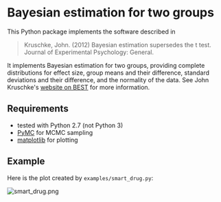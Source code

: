 # Bayesian estimation for two groups

This Python package implements the software described in

> Kruschke, John. (2012) Bayesian estimation supersedes the t
> test. Journal of Experimental Psychology: General.

It implements Bayesian estimation for two groups, providing complete
distributions for effect size, group means and their difference,
standard deviations and their difference, and the normality of the
data. See John Kruschke's [website on
BEST](http://www.indiana.edu/~kruschke/BEST/) for more information.

## Requirements ##

 * tested with Python 2.7 (not Python 3)
 * [PyMC](https://github.com/pymc-devs/pymc) for MCMC sampling
 * [matplotlib](http://matplotlib.org) for plotting

## Example ##

Here is the plot created by `examples/smart_drug.py`:

![smart_drug.png](http://strawlab.org/assets/smart_drug.png)
